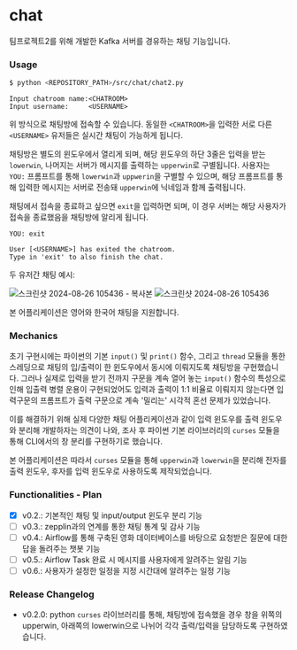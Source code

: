 # chat
팀프로젝트2를 위해 개발한 Kafka 서버를 경유하는 채팅 기능입니다.

### Usage
```bash
$ python <REPOSITORY_PATH>/src/chat/chat2.py
```
```
Input chatroom name:<CHATROOM>
Input username:     <USERNAME>
```

위 방식으로 채팅방에 접속할 수 있습니다. 동일한 `<CHATROOM>`을 입력한 서로 다른 `<USERNAME>` 유저들은 실시간 채팅이 가능하게 됩니다.

채팅방은 별도의 윈도우에서 열리게 되며, 해당 윈도우의 하단 3줄은 입력을 받는 `lowerwin`, 나머지는 서버가 메시지를 출력하는 `upperwin`로 구별됩니다.
사용자는 `YOU:` 프롬프트를 통해 `lowerwin`과 `uppwerin`을 구별할 수 있으며, 해당 프롬프트를 통해 입력한 메시지는 서버로 전송돼 `upperwin`에 닉네임과 함께 출력됩니다.


채팅에서 접속을 종료하고 싶으면 `exit`을 입력하면 되며, 이 경우 서버는 해당 사용자가 접속을 종료했음을 채팅방에 알리게 됩니다.

```
YOU: exit
```
```
User [<USERNAME>] has exited the chatroom.
Type in 'exit' to also finish the chat.
```

두 유저간 채팅 예시:

![스크린샷 2024-08-26 105436 - 복사본](https://github.com/user-attachments/assets/46a5059f-7149-416a-b891-1eccf1ead505) ![스크린샷 2024-08-26 105436](https://github.com/user-attachments/assets/5a86319c-7eac-48cd-975a-8ac677b8fdbb)

본 어플리케이션은 영어와 한국어 채팅을 지원합니다.

### Mechanics

초기 구현시에는 파이썬의 기본 `input()` 및 `print()` 함수, 그리고 `thread` 모듈을 통한 스레딩으로 채팅의 입/출력이 한 윈도우에서 동시에 이뤄지도록 채팅방을 구현했습니다. 그러나 실제로 입력을 받기 전까지 구문을 계속 열어 놓는  `input()` 함수의 특성으로 인해 입출력 병렬 운용이 구현되었어도 입력과 출력이 1:1 비율로 이뤄지지 않는다면 입력구문의 프롬프트가 출력 구문으로 계속 '밀리는'  시각적 혼선 문제가 있었습니다.

이를 해결하기 위해 실제 다양한 채팅 어플리케이션과 같이 입력 윈도우를 출력 윈도우와 분리해 개발하자는 의견이 나와, 조사 후 파이썬 기본 라이브러리의 `curses` 모듈을 통해 CLI에서의 창 분리를 구현하기로 했습니다.

본 어플리케이션은 따라서 `curses` 모듈을 통해 `upperwin`과 `lowerwin`을 분리해 전자를 출력 윈도우, 후자를 입력 윈도우로 사용하도록 제작되었습니다.

### Functionalities - Plan

- [x] v0.2.: 기본적인 채팅 및 input/output 윈도우 분리 기능
- [ ] v0.3.: zepplin과의 연계를 통한 채팅 통계 및 감사 기능
- [ ] v0.4.: Airflow를 통해 구축된 영화 데이터베이스를 바탕으로 요청받은 질문에 대한 답을 돌려주는 챗봇 기능
- [ ] v0.5.: Airflow Task 완료 시 메시지를 사용자에게 알려주는 알림 기능
- [ ] v0.6.: 사용자가 설정한 일정을 지정 시간대에 알려주는 일정 기능 

### Release Changelog
- v0.2.0: python `curses` 라이브러리를 통해, 채팅방에 접속했을 경우 창을 위쪽의 upperwin, 아래쪽의 lowerwin으로 나뉘어 각각 출력/입력을 담당하도록 구현하였습니다.

